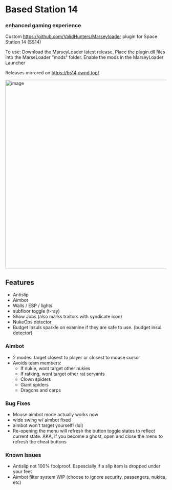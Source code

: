 # Based Station 14
### enhanced gaming experience
Custom https://github.com/ValidHunters/Marseyloader plugin for Space Station 14 (SS14)

To use: Download the MarseyLoader latest release. Place the plugin.dll files into the MarseLoader "mods" folder. Enable the mods in the MarseyLoader Launcher

Releases mirrored on https://bs14.pwnd.top/

<img width="590" alt="image" src="https://github.com/user-attachments/assets/89071a55-ca47-4745-b8f2-949088707611">


## Features
* Antislip
* Aimbot
* Walls / ESP / lights
* subfloor toggle (t-ray)
* Show Jobs (also marks traitors with syndicate icon)
* NukeOps detector
* Budget Insuls sparkle on examine if they are safe to use. (budget insul detector)

### Aimbot
* 2 modes: target closest to player or closest to mouse cursor
* Avoids team members:
  * If nukie, wont target other nukies
  * If ratking, wont target other rat servants
  * Clown spiders
  * Giant spiders
  * Dragons and carps

### Bug Fixes
* Mouse aimbot mode actually works now
* wide swing w/ aimbot fixed
* aimbot won't target yourself! (lol)
* Re-opening the menu will refresh the button toggle states to reflect current state. AKA, if you become a ghost, open and close the menu to refresh the cheat buttons


### Known Issues
* Antislip not 100% foolproof. Espescially if a slip item is dropped under your feet
* Aimbot filter system WIP (choose to ignore security, passengers, nukies, etc)
